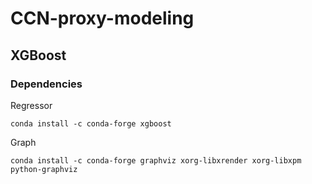 # CCN-proxy-modeling

## XGBoost 

### Dependencies

Regressor
```
conda install -c conda-forge xgboost
```

Graph 
```
conda install -c conda-forge graphviz xorg-libxrender xorg-libxpm python-graphviz
```
